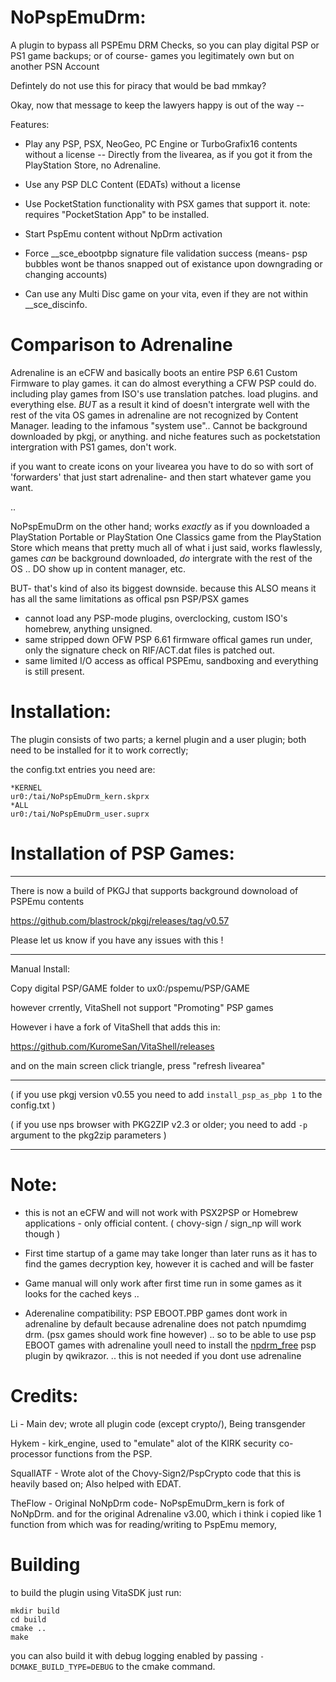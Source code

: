# NoPspEmuDrm:

A plugin to bypass all PSPEmu DRM Checks,
so you can play digital PSP or PS1 game backups; or of course- games you legitimately own but on another PSN Account

Defintely do not use this for piracy that would be bad mmkay?

Okay, now that message to keep the lawyers happy is out of the way --

Features: 

- Play any PSP, PSX, NeoGeo, PC Engine or TurboGrafix16 contents without a license
-- Directly from the livearea, as if you got it from the PlayStation Store, no Adrenaline.

- Use any PSP DLC Content (EDATs) without a license

- Use PocketStation functionality with PSX games that support it.
  note: requires "PocketStation App" to be installed.

- Start PspEmu content without NpDrm activation

- Force \_\_sce\_ebootpbp signature file validation success (means- psp bubbles wont be thanos snapped out of existance upon downgrading or changing accounts)

- Can use any Multi Disc game on your vita, even if they are not within \_\_sce\_discinfo.

# Comparison to Adrenaline
Adrenaline is an eCFW and basically boots an entire PSP 6.61 Custom Firmware to play games.
it can do almost everything a CFW PSP could do. including play games from ISO's use translation patches.
load plugins. and everything else. *BUT* as a result it kind of doesn't intergrate well with the rest of the vita OS
games in adrenaline are not recognized by Content Manager. leading to the infamous "system use"..
Cannot be background downloaded by pkgj, or anything. and niche features such as pocketstation intergration with PS1 games, don't work.


if you want to create icons on your livearea you have to do so with sort of 'forwarders'
that just start adrenaline- and then start whatever game you want.

.. 

NoPspEmuDrm on the other hand; works *exactly* as if you downloaded a PlayStation Portable or PlayStation One Classics game from the PlayStation Store
which means that pretty much all of what i just said, works flawlessly, games *can* be background downloaded, *do* intergrate with the rest of the OS ..
DO show up in content manager, etc. 

BUT- that's kind of also its biggest downside.
because this ALSO means it has all the same limitations as offical psn PSP/PSX games

- cannot load any PSP-mode plugins, overclocking, custom ISO's homebrew, anything unsigned.
- same stripped down OFW PSP 6.61 firmware offical games run under, only the signature check on RIF/ACT.dat files is patched out. 
- same limited I/O access as offical PSPEmu, sandboxing and everything is still present.

# Installation:
The plugin consists of two parts; a kernel plugin and a user plugin;
both need to be installed for it to work correctly;

the config.txt entries you need are:

```
*KERNEL
ur0:/tai/NoPspEmuDrm_kern.skprx
*ALL
ur0:/tai/NoPspEmuDrm_user.suprx
```

# Installation of PSP Games:

----

There is now a build of PKGJ that supports background downoload of PSPEmu contents 

https://github.com/blastrock/pkgj/releases/tag/v0.57

Please let us know if you have any issues with this !

----
Manual Install:

Copy digital PSP/GAME folder to ux0:/pspemu/PSP/GAME

however crrently, VitaShell not support "Promoting" PSP games

However i have a fork of VitaShell that adds this in:

https://github.com/KuromeSan/VitaShell/releases

and on the main screen click triangle, press "refresh livearea"

----

( if you use pkgj version v0.55 you need to add `install_psp_as_pbp 1` to the config.txt )

( if you use nps browser with PKG2ZIP v2.3 or older; you need to add `-p` argument to the pkg2zip parameters )

----

# Note:
- this is not an eCFW and will not work with PSX2PSP or Homebrew applications - only official content. ( chovy-sign / sign_np will work though )

- First time startup of a game may take longer than later runs as it has to find the games decryption key, however it is cached and will be faster

- Game manual will only work after first time run in some games as it looks for the cached keys ..

- Aderenaline compatibility: 
PSP EBOOT.PBP games dont work in adrenaline by default because adrenaline does not patch npumdimg drm. (psx games should work fine however)
..
so to be able to use psp EBOOT games with adrenaline youll need to install the [npdrm_free](https://github.com/qwikrazor87/npdrm_free) psp plugin by qwikrazor.
..
this is not needed if you dont use adrenaline

# Credits:

Li         - Main dev; wrote all plugin code (except crypto/), Being transgender

Hykem      - kirk_engine, used to "emulate" alot of the KIRK security co-processor functions from the PSP.

SquallATF  - Wrote alot of the Chovy-Sign2/PspCrypto code that this is heavily based on; Also helped with EDAT. 

TheFlow    - Original NoNpDrm code- NoPspEmuDrm_kern is fork of NoNpDrm.
             and for the original Adrenaline v3.00, which i think i copied like 1 function from
			 which was for reading/writing to PspEmu memory,


# Building

to build the plugin using VitaSDK just run:

```
mkdir build
cd build
cmake ..
make
```

you can also build it with debug logging enabled by passing ```-DCMAKE_BUILD_TYPE=DEBUG``` to the cmake command.